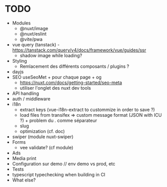# TODO

* Modules
  * @nuxt/image
  * @nuxt/eslint
  * @vite/pwa
* vue query (tanstack) - <https://tanstack.com/query/v4/docs/framework/vue/guides/ssr>
  * shadow image while loading?
* Styling
  * Remlacement des différents composants / plugins ?
* dayjs
* SEO useSeoMet + pour chaque page + og
  * <https://nuxt.com/docs/getting-started/seo-meta>
  * utiliser l'onglet des nuxt dev tools
* API handling
* auth / middleware
* i18n
  * extract keys (vue-i18n-extract to custommize in order to save ?)
  * load files from transifex => custom message format (JSON with ICU ?) + problem du . comme séparateur
  * slug
  * optimization (cf. doc)
* swiper (module nuxt-swiper)
* Forms
  * vee validate? (cf module)
* Ads
* Media print
* Configuration sur demo // env demo vs prod, etc
* Tests
* typescript typechecking when building in CI
* What else?
